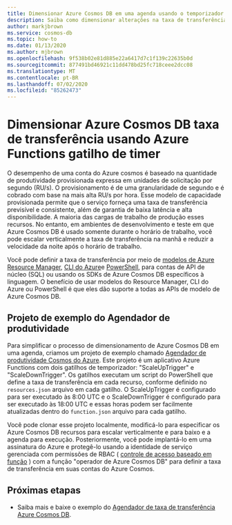 ```yaml
---
title: Dimensionar Azure Cosmos DB em uma agenda usando o temporizador Azure Functions
description: Saiba como dimensionar alterações na taxa de transferência em Azure Cosmos DB usando o PowerShell e o Azure Functions.
author: markjbrown
ms.service: cosmos-db
ms.topic: how-to
ms.date: 01/13/2020
ms.author: mjbrown
ms.openlocfilehash: 9f538b02e81d885e22a6417d7c1f139c22635b0d
ms.sourcegitcommit: 877491bd46921c11dd478bd25fc718ceee2dcc08
ms.translationtype: MT
ms.contentlocale: pt-BR
ms.lasthandoff: 07/02/2020
ms.locfileid: "85262473"
---
```

# <a name="scale-azure-cosmos-db-throughput-by-using-azure-functions-timer-trigger"></a>Dimensionar Azure Cosmos DB taxa de transferência usando Azure Functions gatilho de timer

O desempenho de uma conta do Azure cosmos é baseado na quantidade de produtividade provisionada expressa em unidades de solicitação por segundo (RU/s). O provisionamento é de uma granularidade de segundo e é cobrado com base na mais alta RU/s por hora. Esse modelo de capacidade provisionada permite que o serviço forneça uma taxa de transferência previsível e consistente, além de garantia de baixa latência e alta disponibilidade. A maioria das cargas de trabalho de produção esses recursos. No entanto, em ambientes de desenvolvimento e teste em que Azure Cosmos DB é usado somente durante o horário de trabalho, você pode escalar verticalmente a taxa de transferência na manhã e reduzir a velocidade da noite após o horário de trabalho.

Você pode definir a taxa de transferência por meio de [modelos de Azure Resource Manager](resource-manager-samples.md), [CLI do Azure](cli-samples.md)e [PowerShell](powershell-samples-sql.md), para contas de API de núcleo (SQL) ou usando os SDKs de Azure Cosmos DB específicos à linguagem. O benefício de usar modelos do Resource Manager, CLI do Azure ou PowerShell é que eles dão suporte a todas as APIs de modelo de Azure Cosmos DB.

## <a name="throughput-scheduler-sample-project"></a>Projeto de exemplo do Agendador de produtividade

Para simplificar o processo de dimensionamento de Azure Cosmos DB em uma agenda, criamos um projeto de exemplo chamado [Agendador de produtividade Cosmos do Azure](https://github.com/Azure-Samples/azure-cosmos-throughput-scheduler). Este projeto é um aplicativo Azure Functions com dois gatilhos de temporizador: "ScaleUpTrigger" e "ScaleDownTrigger". Os gatilhos executam um script do PowerShell que define a taxa de transferência em cada recurso, conforme definido no `resources.json` arquivo em cada gatilho. O ScaleUpTrigger é configurado para ser executado às 8:00 UTC e o ScaleDownTrigger é configurado para ser executado às 18:00 UTC e essas horas podem ser facilmente atualizadas dentro do `function.json` arquivo para cada gatilho.

Você pode clonar esse projeto localmente, modificá-lo para especificar os Azure Cosmos DB recursos para escalar verticalmente e para baixo e a agenda para execução. Posteriormente, você pode implantá-lo em uma assinatura do Azure e protegê-lo usando a identidade de serviço gerenciada com permissões de RBAC ( [controle de acesso baseado em função](role-based-access-control.md) ) com a função "operador de Azure Cosmos DB" para definir a taxa de transferência em suas contas do Azure Cosmos.

## <a name="next-steps"></a>Próximas etapas

- Saiba mais e baixe o exemplo do [Agendador de taxa de transferência Azure Cosmos DB](https://github.com/Azure-Samples/azure-cosmos-throughput-scheduler).
